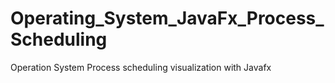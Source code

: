 # Operating_System_JavaFx_Process_Scheduling
Operation System Process scheduling  visualization with Javafx 
